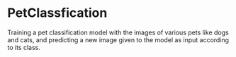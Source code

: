 # PetClassfication
 Training a pet classification model with the images of various pets like dogs and cats, and predicting a new image given to the model as input according to its class.
